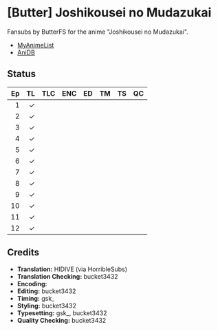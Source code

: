 # \[Butter] Joshikousei no Mudazukai

Fansubs by ButterFS for the anime "Joshikousei no Mudazukai".

* [MyAnimeList](https://myanimelist.net/anime/38619/Joshikousei_no_Mudazukai)
* [AniDB](https://anidb.net/perl-bin/animedb.pl?show=anime&aid=14471)

## Status

| Ep | TL | TLC | ENC | ED | TM | TS | QC |
|---:|---:|:---:|:---:|:--:|:--:|:--:|:--:|
|  1 | ✓  |     |     |    |    |    |    |
|  2 | ✓  |     |     |    |    |    |    |
|  3 | ✓  |     |     |    |    |    |    |
|  4 | ✓  |     |     |    |    |    |    |
|  5 | ✓  |     |     |    |    |    |    |
|  6 | ✓  |     |     |    |    |    |    |
|  7 | ✓  |     |     |    |    |    |    |
|  8 | ✓  |     |     |    |    |    |    |
|  9 | ✓  |     |     |    |    |    |    |
| 10 | ✓  |     |     |    |    |    |    |
| 11 | ✓  |     |     |    |    |    |    |
| 12 | ✓  |     |     |    |    |    |    |

## Credits

* **Translation:** HIDIVE (via HorribleSubs)
* **Translation Checking:** bucket3432
* **Encoding:**
* **Editing:** bucket3432
* **Timing:** gsk\_
* **Styling:** bucket3432
* **Typesetting:** gsk\_, bucket3432 
* **Quality Checking:** bucket3432
